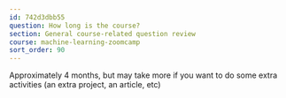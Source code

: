 ```yaml
---
id: 742d3dbb55
question: How long is the course?
section: General course-related question review
course: machine-learning-zoomcamp
sort_order: 90
---
```


Approximately 4 months, but may take more if you want to do some extra activities (an extra project, an article, etc)

